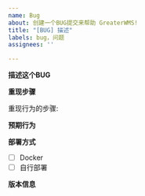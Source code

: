 ```yaml
---
name: Bug
about: 创建一个BUG提交来帮助 GreaterWMS!
title: "[BUG] 描述"
labels: bug，问题
assignees: ''

---
```


<!---
这些括号内的所有内容都是隐藏的 - 请在您填写信息的地方删除它们。
--->


**描述这个BUG**
<!---
清晰简洁地描述BUG是什么.
--->

**重现步骤**

重现行为的步骤:
<!---
1. 去到哪里 '...'
2. 点击什么 '....'
3. 滑动屏幕 '....'
4. 看到报错
--->

**预期行为**
<!---
对您期望发生的事情进行清晰简洁的描述。
--->

<!---
**截图**
如果适用，请添加屏幕截图以帮助解释您的问题。
--->

**部署方式**
- [ ] Docker
- [ ] 自行部署

**版本信息**
<!---
您可以通过转到右上角的“关于GreaterWMS”部分并单击“复制版本信息”来获取此信息"
--->
